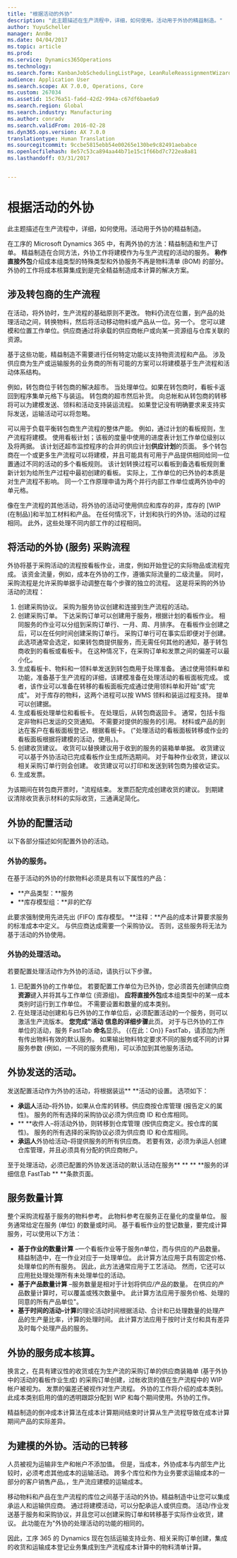 ```yaml
---
title: "根据活动的外协"
description: "此主题描述在生产流程中，详细，如何使用。活动用于外协的精益制造。"
author: YuyuScheller
manager: AnnBe
ms.date: 04/04/2017
ms.topic: article
ms.prod: 
ms.service: Dynamics365Operations
ms.technology: 
ms.search.form: KanbanJobSchedulingListPage, LeanRuleReassignmentWizard, PlanActivity, ReqSupplyDemandSchedule
audience: Application User
ms.search.scope: AX 7.0.0, Operations, Core
ms.custom: 267034
ms.assetid: 15c76a51-fa6d-42d2-994a-c67df6bae6a9
ms.search.region: Global
ms.search.industry: Manufacturing
ms.author: conradv
ms.search.validFrom: 2016-02-28
ms.dyn365.ops.version: AX 7.0.0
translationtype: Human Translation
ms.sourcegitcommit: 9ccbe5815ebb54e00265e130be9c82491aebabce
ms.openlocfilehash: 8e57c53ca894aa44b71e15c1f66bd7c722ea8a81
ms.lasthandoff: 03/31/2017


---
```


# <a name="activity-based-subcontracting"></a>根据活动的外协

此主题描述在生产流程中，详细，如何使用。活动用于外协的精益制造。

在工序的 Microsoft Dynamics 365 中，有两外协的方法：精益制造和生产订单。 精益制造在合同方法，外协工作将建模作为与生产流程的活动的服务。 **称作直接外包**介绍成本组类型的特殊类型和外协服务不再是物料清单 (BOM) 的部分。 外协的工作将成本核算集成到是完全精益制造成本计算的解决方案。

## <a name="production-flows-that-involve-subcontractors"></a>涉及转包商的生产流程
在活动，将外协时，生产流程的基础原则不更改。 物料仍流在位置，到产品的处理活动之间，转换物料，然后将活动移动物料或产品从一位。另一个。 您可以建模和位置工作单位。供应商通过将承载的供应商帐户或向某一资源组与仓库关联的资源。  

基于这些功能，精益制造不需要进行任何特定功能以支持物资流程和产品。 涉及供应商为生产或运输服务的业务商的所有可能的方案可以将建模基于生产流程和活动体系结构。  

例如，转包商位于转包商的解决超市。 当处理单位。如果在转包商时，看板卡返回到程序集单元格下与装运。 转包商的超市然后补货。 向总帐和从转包商的转移将可以为建模发送、领料和活动支持装运流程。 如果登记没有明确要求来支持实际发送，运输活动可以将忽略。  

可以用于负载平衡转包商生产流程的整体产能。 例如，通过计划的看板规则，生产流程将建模。 使用看板计划；该板的度量中使用的进度表计划工作单位级别以及将两据。 该计划还超市监控程序的合并的供应计划**供应计划**的页面。 多个转包商在一个或更多生产流程可以将建模，并且可能具有可用于产品提供相同给同一位置通过不同的活动的多个看板规则。 该计划转换过程可以看板到备选看板规则重新计划为给所生产过程中最初创建的看板。 实际上，工作单位的已外协的本质是对生产流程不影响。 同一个工作原理申请为两个并行内部工作单位或两外协中的单元格。   

像在生产流程的其他活动，将外协的活动可使用供应和库存的非，库存的 \[WIP (在制品)\]和半加工材料和产品。 在任何情况下，计划和执行的外协。活动的过程相同。 此外，这些处理不同内部工作的过程相同。

## <a name="purchase-process-for-subcontracted-activities-services"></a>将活动的外协 (服务) 采购流程
外协将基于采购活动的流程按看板作业，进度，例如开始登记的实际物品或流程完成。 该资金流量，例如，成本在外协的工作，遵循实际流量的二级流量。 同时，采购流程是允许采购单据手动调整在每个步骤的独立的流程。 这是将采购的外协活动的流程：

1.  创建采购协议。 采购为服务协议创建和连接到生产流程的活动。
2.  创建采购订单。 下达采购订单可以创建用于服务，根据计划的看板作业。 相同服务的作业可以分组到采购订单行、一月、周、月排序。 在看板作业创建之后，可以在任何时间创建采购订单行。 采购订单行可在事实后即便对于创建。 此选项通常会选定，如果转包商提供服务，而无需任何其他的通知，基于转包商收到的看板或看板卡。 在这种情况下，在采购订单和发票之间的偏差可以最小化。
3.  生成看板卡、物料和一领料单发送到转包商用于处理准备。 通过使用领料单和功能，准备基于生产流程的详细，该建模准备在处理活动的看板面板完成。 或者，该作业可以准备在转移的看板面板完成通过使用领料单和开始"或"完成"。 对于库存的物料，这两个进程可以按 WMS 领料和装运过程支持。 提单可以创建据。
4.  生成看板处理单位和看板卡。 在处理后，从转包商返回卡。 通常，包括卡指定非物料已发运的交货通知。 不需要对提供的服务的引用。 材料或产品的到达在客户在看板面板登记，根据看板卡。 ("处理活动的看板面板转移或作业的看板面板根据将建模的活动，使用。)。
5.  创建收货建议。 收货可以替换建议用于收到的服务的装箱单单据。 收货建议可以基于外协活动已完成看板作业生成所选期间。 对于每种作业收货，建议以相关采购订单行则会创建。 收货建议可以打印和发送到转包商为接收证实。
6.  生成发票。

为该期间在转包商开票时，"流程结束。 发票匹配完成创建收货的建议。 到期建议清除收货表示材料的实际收货，三通满足简化。

## <a name="configuring-activities-for-subcontracting"></a>外协的配置活动
以下各部分描述如何配置外协的活动。

### <a name="subcontracted-services"></a>外协的服务。

在基于活动的外协的付款物料必须是具有以下属性的产品：

-   **产品类型：**服务
-   **库存模型组：**非的贮存

此要求强制使用先进先出 (FIFO) 库存模型。 **注释：**产品的成本计算要求服务的标准成本中定义。 与供应商达成需要一个采购协议。 否则，这些服务将无法为基于活动的外协使用。

### <a name="subcontracted-process-activities"></a>外协的处理活动。

若要配置处理活动作为外协的活动，请执行以下步骤。

1.  已配置外协的工作单位。 若要配置工作单位为已外协，您必须首先创建供应商**资源**键入并将其与工作单位 (资源组)。 **应将直接外包**成本组类型中的某一成本类别时运行到工作单位。 不需要设置和数量的成本类别。
2.  在处理活动创建和与已外协的工作单位后，必须配置活动的一个服务，则可以激活生产流版本。 **您完成"活动** **信息的详细步骤**此页。 对于与已外协的工作单位的活动，服务 FastTab **命名**显示。 {{在此：On}} FastTab，请添加为所有传出物料有效的默认服务。 如果输出物料特定要求不同的服务或不同的计算服务参数 (例如，一不同的服务费用)，可以添加到其他服务活动。

## <a name="subcontracted-transfer-activities"></a>外协发送的活动。
发送配置活动作为外协的活动，将根据装运** **活动的设置。 选项如下：

-   **承运人**活动–将外协，如果从仓库的转移。供应商按仓库管理 (报告定义的属性)。 服务的所有选择的采购协议必须为供应商 ID 和仓库相同。
-   ** **收件人–将活动外协，则转移到仓库管理 (按供应商定义。按仓库的属性)。 服务的所有选择的采购协议必须为供应商 ID 和仓库相同。
-   **承运人**外协给活动–将提供服务的所有供应商。 若要有效，必须为承运人创建仓库管理，并且必须具有分配的供应商帐户。

至于处理活动，必须已配置的外协发送活动的默认活动在服务** ** ** **服务的详细信息 FastTab ** **条款页面。

## <a name="service-quantity-calculation"></a>服务数量计算
整个采购流程基于服务的物料参考。 此物料参考在服务正在量化的度量单位。 服务通常给定在服务 (单位) 的数量或时间。 基于看板作业的登记数量，要完成计算服务，可以使用以下方法：

-   **基于作业的数量计算** –一个看板作业等于服务*n*单位，而与供应的产品数量。 精益制造中，在一作业对应于一处理单位。 此计算方法应用于具有固定价格、处理单位的所有服务。 因此，此方法通常应用于工艺活动。 然而，它还可以应用批处理处理所有未处理单位的活动。
-   **基于产品数量计算** –服务数量是相对于计划将供应/产品的数量。 在供应的产品数量计算时，可以覆盖或残次数量中。 此计算方法应用于服务价格、处理的同意的所有产品单位"。
-   **基于时间的活动–计算**的理论活动时间根据活动、合计和已处理数量的处理产品的生产量比率，计算的处理时间。 此计算方法应用于按时计支付和具有差异及时每个处理产品的服务。

## <a name="cost-accounting-of-subcontracted-services"></a>外协的服务成本核算。
换言之，在具有建议性的收货或在为生产流的采购订单的供应商装箱单 (基于外协中的活动的看板作业生成) 的采购订单创建，过帐收货的值在生产流程中的 WIP 帐户被视为。 发票的偏差还被视作对生产流程。 外协的工作将介绍的成本类别。 此成本类别启用的值的透明跟踪分配到 WIP 和每个期间使用。外协的工作。  

精益制造的倒冲成本计算法在成本计算期间结束时计算从生产流程导致在成本计算期间产品的实际差异。

## <a name="modeling-transfers-as-subcontracted-activities"></a>为建模的外协。活动的已转移
人员被视为运输非生产和帐户不添加值。 但是，当成本，外协成本与内部生产比较时，必须考虑其他成本的运输活动。 跨多个库位和作为业务要求运输成本的一部分的客户销售产品。，生产流应建模的运输成本。 

移动物料和产品在生产流程的库位之间基于活动的外协。精益制造中让您可以集成承运人和运输供应商。 通过将建模活动，可以分配承运人或供应商。 活动/作业发送基于服务和采购协议，并且您可以创建采购订单和转移基于实际作业收货，建议。 此功能在为"外协的处理活动的功能的相同的。  

因此，工序 365 的 Dynamics 现在包括运输支持业务、相关采购订单创建，集成的收货和运输成本登记业务集成到生产流程成本计算中的物料清单计算。


